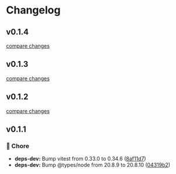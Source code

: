 # Changelog


## v0.1.4

[compare changes](https://github.com/stefanobartoletti/nuxt-social-share/compare/v0.1.3...v0.1.4)

## v0.1.3

[compare changes](https://github.com/stefanobartoletti/nuxt-social-share/compare/v0.1.2...v0.1.3)

## v0.1.2

[compare changes](https://github.com/stefanobartoletti/nuxt-social-share/compare/v0.1.1...v0.1.2)

## v0.1.1


### 🏡 Chore

- **deps-dev:** Bump vitest from 0.33.0 to 0.34.6 ([8af11d7](https://github.com/stefanobartoletti/nuxt-social-share/commit/8af11d7))
- **deps-dev:** Bump @types/node from 20.8.9 to 20.8.10 ([04319b2](https://github.com/stefanobartoletti/nuxt-social-share/commit/04319b2))

